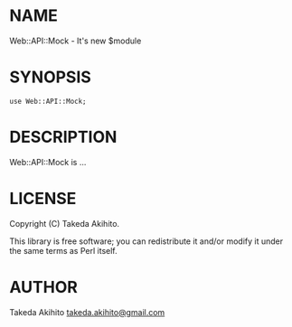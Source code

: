 # NAME

Web::API::Mock - It's new $module

# SYNOPSIS

    use Web::API::Mock;

# DESCRIPTION

Web::API::Mock is ...

# LICENSE

Copyright (C) Takeda Akihito.

This library is free software; you can redistribute it and/or modify
it under the same terms as Perl itself.

# AUTHOR

Takeda Akihito <takeda.akihito@gmail.com>

